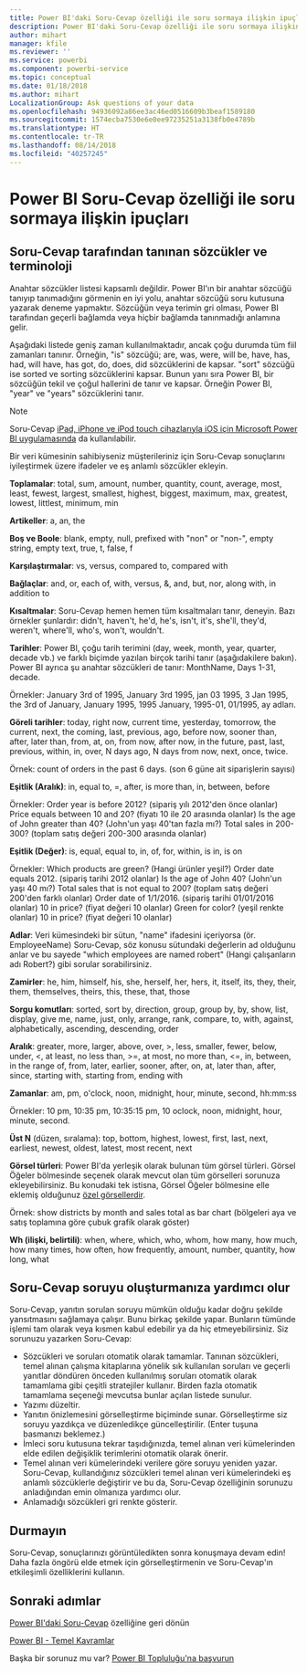 ```yaml
---
title: Power BI'daki Soru-Cevap özelliği ile soru sormaya ilişkin ipuçları ve püf noktaları
description: Power BI'daki Soru-Cevap özelliği ile soru sormaya ilişkin ipuçları ve püf noktaları
author: mihart
manager: kfile
ms.reviewer: ''
ms.service: powerbi
ms.component: powerbi-service
ms.topic: conceptual
ms.date: 01/18/2018
ms.author: mihart
LocalizationGroup: Ask questions of your data
ms.openlocfilehash: 94936092a86ee3ac46ed0516609b3beaf1589180
ms.sourcegitcommit: 1574ecba7530e6e0ee97235251a3138fb0e4789b
ms.translationtype: HT
ms.contentlocale: tr-TR
ms.lasthandoff: 08/14/2018
ms.locfileid: "40257245"
---
```

# <a name="tips-for-asking-questions-in-power-bi-qa"></a>Power BI Soru-Cevap özelliği ile soru sormaya ilişkin ipuçları
## <a name="words-and-terminology-that-qa-recognizes"></a>Soru-Cevap tarafından tanınan sözcükler ve terminoloji
Anahtar sözcükler listesi kapsamlı değildir.  Power BI'ın bir anahtar sözcüğü tanıyıp tanımadığını görmenin en iyi yolu, anahtar sözcüğü soru kutusuna yazarak deneme yapmaktır.  Sözcüğün veya terimin gri olması, Power BI tarafından geçerli bağlamda veya hiçbir bağlamda tanınmadığı anlamına gelir.

Aşağıdaki listede geniş zaman kullanılmaktadır, ancak çoğu durumda tüm fiil zamanları tanınır. Örneğin, "is" sözcüğü; are, was, were, will be, have, has, had, will have, has got, do, does, did sözcüklerini de kapsar.  "sort" sözcüğü ise sorted ve sorting sözcüklerini kapsar.  Bunun yanı sıra Power BI, bir sözcüğün tekil ve çoğul hallerini de tanır ve kapsar. Örneğin Power BI, "year" ve "years" sözcüklerini tanır.

> [!NOTE]
> Soru-Cevap [iPad, iPhone ve iPod touch cihazlarıyla iOS için Microsoft Power BI uygulamasında](mobile-apps-ios-qna.md) da kullanılabilir.
> 
> 

Bir veri kümesinin sahibiyseniz müşterileriniz için Soru-Cevap sonuçlarını iyileştirmek üzere ifadeler ve eş anlamlı sözcükler ekleyin.

**Toplamalar**: total, sum, amount, number, quantity, count, average, most, least, fewest, largest, smallest, highest, biggest, maximum, max, greatest, lowest, littlest, minimum, min

**Artikeller**: a, an, the

**Boş ve Boole**: blank, empty, null, prefixed with "non" or "non-", empty string, empty text, true, t, false, f

**Karşılaştırmalar**: vs, versus, compared to, compared with

**Bağlaçlar**: and, or, each of, with, versus, &, and, but, nor, along with, in addition to

**Kısaltmalar**: Soru-Cevap hemen hemen tüm kısaltmaları tanır, deneyin.  Bazı örnekler şunlardır: didn't, haven't, he'd, he's, isn't, it's, she'll, they'd, weren't, where'll, who's, won't, wouldn't.

**Tarihler**: Power BI, çoğu tarih terimini (day, week, month, year, quarter, decade vb.) ve farklı biçimde yazılan birçok tarihi tanır (aşağıdakilere bakın). Power BI ayrıca şu anahtar sözcükleri de tanır: MonthName, Days 1-31, decade.

Örnekler: January 3rd of 1995, January 3rd 1995, jan 03 1995, 3 Jan 1995, the 3rd of January, January 1995, 1995 January, 1995-01, 01/1995, ay adları.

**Göreli tarihler**: today, right now, current time, yesterday, tomorrow, the current, next, the coming, last, previous, ago, before now, sooner than, after, later than, from, at, on, from now, after now, in the future, past, last, previous, within, in, over, N days ago, N days from now, next, once, twice.

Örnek: count of orders in the past 6 days. (son 6 güne ait siparişlerin sayısı)

**Eşitlik (Aralık)**: in, equal to, =, after, is more than, in, between, before

Örnekler: Order year is before 2012? (sipariş yılı 2012'den önce olanlar) Price equals between 10 and 20? (fiyatı 10 ile 20 arasında olanlar) Is the age of John greater than 40? (John'un yaşı 40'tan fazla mı?) Total sales in 200-300? (toplam satış değeri 200-300 arasında olanlar)

**Eşitlik (Değer)**: is, equal, equal to, in, of, for, within, is in, is on

Örnekler: Which products are green? (Hangi ürünler yeşil?) Order date equals 2012. (sipariş tarihi 2012 olanlar) Is the age of John 40? (John'un yaşı 40 mı?) Total sales that is not equal to 200? (toplam satış değeri 200'den farklı olanlar) Order date of 1/1/2016. (sipariş tarihi 01/01/2016 olanlar) 10 in price? (fiyat değeri 10 olanlar) Green for color? (yeşil renkte olanlar) 10 in price? (fiyat değeri 10 olanlar)

**Adlar**: Veri kümesindeki bir sütun, "name" ifadesini içeriyorsa (ör. EmployeeName) Soru-Cevap, söz konusu sütundaki değerlerin ad olduğunu anlar ve bu sayede "which employees are named robert" (Hangi çalışanların adı Robert?) gibi sorular sorabilirsiniz.

**Zamirler**: he, him, himself, his, she, herself, her, hers, it, itself, its, they, their, them, themselves, theirs, this, these, that, those

**Sorgu komutları**: sorted, sort by, direction, group, group by, by, show, list, display, give me, name, just, only, arrange, rank, compare, to, with, against, alphabetically, ascending, descending, order

**Aralık**: greater, more, larger, above, over, >, less, smaller, fewer, below, under, <,  at least, no less than, >=, at most, no more than, <=, in, between, in the range of, from, later, earlier, sooner, after, on, at, later than, after, since, starting with, starting from, ending with

**Zamanlar**: am, pm, o'clock, noon, midnight, hour, minute, second, hh:mm:ss

Örnekler: 10 pm, 10:35 pm, 10:35:15 pm, 10 oclock, noon, midnight, hour, minute, second.

**Üst N** (düzen, sıralama): top, bottom, highest, lowest, first, last, next, earliest, newest, oldest, latest, most recent, next

**Görsel türleri**: Power BI'da yerleşik olarak bulunan tüm görsel türleri.  Görsel Öğeler bölmesinde seçenek olarak mevcut olan tüm görselleri sorunuza ekleyebilirsiniz.  Bu konudaki tek istisna, Görsel Öğeler bölmesine elle eklemiş olduğunuz [özel görsellerdir](power-bi-custom-visuals.md).

Örnek: show districts by month and sales total as bar chart (bölgeleri aya ve satış toplamına göre çubuk grafik olarak göster)

**Wh (ilişki, belirtili)**: when, where, which, who, whom, how many, how much, how many times, how often, how frequently, amount, number, quantity, how long, what

## <a name="qa-helps-you-phrase-the-question"></a>Soru-Cevap soruyu oluşturmanıza yardımcı olur
Soru-Cevap, yanıtın sorulan soruyu mümkün olduğu kadar doğru şekilde yansıtmasını sağlamaya çalışır. Bunu birkaç şekilde yapar. Bunların tümünde işlemi tam olarak veya kısmen kabul edebilir ya da hiç etmeyebilirsiniz. Siz sorunuzu yazarken Soru-Cevap:

* Sözcükleri ve soruları otomatik olarak tamamlar. Tanınan sözcükleri, temel alınan çalışma kitaplarına yönelik sık kullanılan soruları ve geçerli yanıtlar döndüren önceden kullanılmış soruları otomatik olarak tamamlama gibi çeşitli stratejiler kullanır. Birden fazla otomatik tamamlama seçeneği mevcutsa bunlar açılan listede sunulur.
* Yazımı düzeltir.
* Yanıtın önizlemesini görselleştirme biçiminde sunar. Görselleştirme siz soruyu yazdıkça ve düzenledikçe güncelleştirilir. (Enter tuşuna basmanızı beklemez.)
* İmleci soru kutusuna tekrar taşıdığınızda, temel alınan veri kümelerinden elde edilen değişiklik terimlerini otomatik olarak önerir.
* Temel alınan veri kümelerindeki verilere göre soruyu yeniden yazar. Soru-Cevap, kullandığınız sözcükleri temel alınan veri kümelerindeki eş anlamlı sözcüklerle değiştirir ve bu da, Soru-Cevap özelliğinin sorunuzu anladığından emin olmanıza yardımcı olur.
* Anlamadığı sözcükleri gri renkte gösterir.

## <a name="dont-stop-now"></a>Durmayın
Soru-Cevap, sonuçlarınızı görüntüledikten sonra konuşmaya devam edin! Daha fazla öngörü elde etmek için görselleştirmenin ve Soru-Cevap'ın etkileşimli özelliklerini kullanın.

## <a name="next-steps"></a>Sonraki adımlar
[Power BI'daki Soru-Cevap](power-bi-q-and-a.md) özelliğine geri dönün  

[Power BI - Temel Kavramlar](service-basic-concepts.md)  

Başka bir sorunuz mu var? [Power BI Topluluğu'na başvurun](http://community.powerbi.com/)

